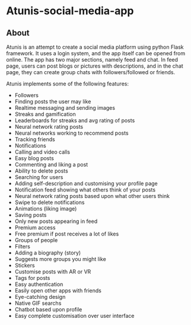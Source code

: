 # Atunis-social-media-app
<h2>About</h2>
<p>Atunis is an attempt to create a social media platform using python Flask framework. It uses a login system, and the app itself can be opened from online.
  The app has two major sections, namely feed and chat. In feed page, users can post blogs or pictures with descriptions,
  and in the chat page, they can create group chats with followers/followed or friends.</p>
<p>Atunis implements some of the following features:</p>
<ul>
  <li>Followers</li>
  <li>Finding posts the user may like</li>
  <li>Realtime messaging and sending images</li>
  <li>Streaks and gamification</li>
  <li>Leaderboards for streaks and avg rating of posts</li>
  <li>Neural network rating posts</li>
  <li>Neural networks working to recommend posts</li>
  <li>Tracking friends</li>
  <li>Notifications</li>
  <li>Calling and video calls</li>
  <li>Easy blog posts</li>
  <li>Commenting and liking a post</li>
  <li>Ability to delete posts</li>
  <li>Searching for users</li>
  <li>Adding self-description and customising your profile page</li>
  <li>Notification feed showing what others think of your posts</li>
  <li>Neural network rating posts based upon what other users think</li>
  <li>Swipe to delete notifications</li>
  <li>Animations (liking image)</li>
  <li>Saving posts</li>
  <li>Only new posts appearing in feed</li>
  <li>Premium access</li>
  <li>Free premium if post receives a lot of likes</li>
  <li>Groups of people</li>
  <li>Filters</li>
  <li>Adding a biography (story)</li>
  <li>Suggests more groups you might like</li>
  <li>Stickers</li>
  <li>Customise posts with AR or VR</li>
  <li>Tags for posts</li>
  <li>Easy authentication</li>
  <li>Easily open other apps with friends</li>
  <li>Eye-catching design</li>
  <li>Native GIF searchs</li>
  <li>Chatbot based upon profile</li>
  
  <li>Easy complete customisation over user interface</li>
</ul>
